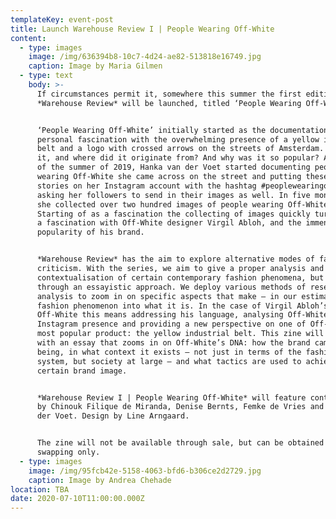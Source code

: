 ```yaml
---
templateKey: event-post
title: Launch Warehouse Review I | People Wearing Off-White
content:
  - type: images
    image: /img/636394b8-10c7-4d24-ae82-513818e16749.jpg
    caption: Image by Maria Gilmen
  - type: text
    body: >-
      If circumstances permit it, somewhere this summer the first edition of the
      *Warehouse Review* will be launched, titled ‘People Wearing Off-White’.


      ‘People Wearing Off-White’ initially started as the documentation of a
      personal fascination with the overwhelming presence of a yellow industrial
      belt and a logo with crossed arrows on the streets of Amsterdam. What was
      it, and where did it originate from? And why was it so popular? At the end
      of the summer of 2019, Hanka van der Voet started documenting people
      wearing Off-White she came across on the street and putting these in her
      stories on her Instagram account with the hashtag #peoplewearingoffwhite,
      asking her followers to send in their images as well. In five months time,
      she collected over two hundred images of people wearing Off-White.
      Starting of as a fascination the collecting of images quickly turned into
      a fascination with Off-White designer Virgil Abloh, and the immense
      popularity of his brand.


      *Warehouse Review* has the aim to explore alternative modes of fashion
      criticism. With the series, we aim to give a proper analysis and
      contextualisation of certain contemporary fashion phenomena, but not only
      through an essayistic approach. We deploy various methods of research and
      analysis to zoom in on specific aspects that make – in our estimation – a
      fashion phenomenon into what it is. In the case of Virgil Abloh’s
      Off-White this means addressing his language, analysing Off-White’s
      Instagram presence and providing a new perspective on one of Off-White’s
      most popular product: the yellow industrial belt. This zine will kick off
      with an essay that zooms in on Off-White’s DNA: how the brand came into
      being, in what context it exists – not just in terms of the fashion
      system, but society at large – and what tactics are used to achieve a
      certain brand image.


      *Warehouse Review I | People Wearing Off-White* will feature contributions
      by Chinouk Filique de Miranda, Denise Bernts, Femke de Vries and Hanka van
      der Voet. Design by Line Arngaard.


      The zine will not be available through sale, but can be obtained through
      swapping only.
  - type: images
    image: /img/95fcb42e-5158-4063-bfd6-b306ce2d2729.jpg
    caption: Image by Andrea Chehade
location: TBA
date: 2020-07-10T11:00:00.000Z
---
```

